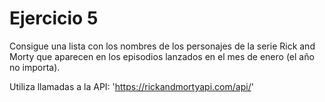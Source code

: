 # Ejercicio 5

Consigue una lista con los nombres de los personajes de la serie Rick and Morty que aparecen en los episodios lanzados en el mes de enero (el año no importa).

Utiliza llamadas a la API: 'https://rickandmortyapi.com/api/'

